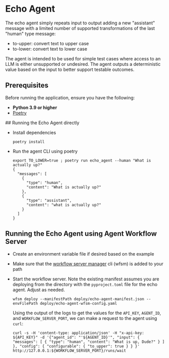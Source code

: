 # Echo Agent

The echo agent simply repeats input to output adding a new
"assistant" message with a limited number of supported
transformations of the last "human" type message:

  * to-upper: convert text to upper case
  * to-lower: convert text to lower case

The agent is intended to be used for simple test cases where
access to an LLM is either unsupported or undesired. The agent
outputs a deterministic value based on the input to better
support testable outcomes.

## Prerequisites

Before running the application, ensure you have the following:

- **Python 3.9 or higher**
- [Poetry](https://python-poetry.org/)

## Running the Echo Agent directly

* Install dependencies
    ```
    poetry install
    ```

* Run the agent CLI using poetry
    ```
    export TO_LOWER=true ; poetry run echo_agent --human "What is actually up?"
    {
      "messages": [
        {
          "type": "human",
          "content": "What is actually up?"
        },
        {
          "type": "assistant",
          "content": "what is actually up?"
        }
      ]
    }
    ```

## Running the Echo Agent using Agent Workflow Server

* Create an environment variable file if desired based on the example

* Make sure that the [workflow server manager](https://docs.agntcy.org/pages/agws/workflow_server_manager.html#getting-started) cli (wfsm) is added to your path

* Start the workflow server. Note the existing manifest 
assumes you are deploying from the directory with the `pyproject.toml` 
file for the echo agent. Adjust as needed.

  ```
  wfsm deploy --manifestPath deploy/echo-agent-manifest.json --envFilePath deploy/echo-agent-wfsm-config.yaml
  ```

  Using the output of the logs to get the values for the
  `API_KEY`, `AGENT_ID`, and `WORKFLOW_SERVER_PORT`, we can
  make a request to the agent using `curl`:

  ```
  curl -s -H 'content-type: application/json' -H "x-api-key: ${API_KEY}" -d '{"agent_id": "'${AGENT_ID}'", "input": { "messages": [ { "type": "human", "content": "What is up, Dude?" } ] }, "config": { "configurable": { "to_upper": true } } }' http://127.0.0.1:${WORKFLOW_SERVER_PORT}/runs/wait
  ```